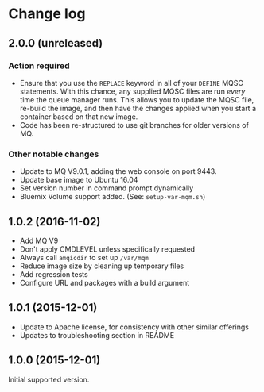 # Change log

## 2.0.0 (unreleased)
### Action required
* Ensure that you use the `REPLACE` keyword in all of your `DEFINE` MQSC statements.  With this chance, any supplied MQSC files are run *every* time the queue manager runs.  This allows you to update the MQSC file, re-build the image, and then have the changes applied when you start a container based on that new image.
* Code has been re-structured to use git branches for older versions of MQ.

### Other notable changes
* Update to MQ V9.0.1, adding the web console on port 9443.
* Update base image to Ubuntu 16.04
* Set version number in command prompt dynamically
* Bluemix Volume support added. (See: `setup-var-mqm.sh`)

## 1.0.2 (2016-11-02)
* Add MQ V9
* Don't apply CMDLEVEL unless specifically requested
* Always call `amqicdir` to set up `/var/mqm`
* Reduce image size by cleaning up temporary files
* Add regression tests
* Configure URL and packages with a build argument

## 1.0.1 (2015-12-01)
* Update to Apache license, for consistency with other similar offerings
* Updates to troubleshooting section in README

## 1.0.0 (2015-12-01)
Initial supported version.

